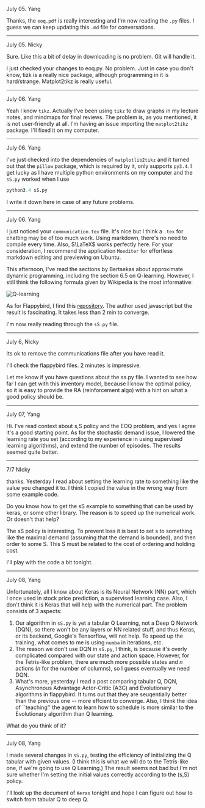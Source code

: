 July 05. Yang

Thanks, the `eoq.pdf` is really interesting and I'm now reading the `.py` files. I guess we can keep updating this `.md` file for conversations.

---


July 05. Nicky

Sure. Like this a bit of delay in downloading is no problem. Git will handle it.

I just checked your changes to eoq.py. No problem. Just in case you don't know, tizk is a really nice package, although programming in it is hard/strange. Matplot2tikz is really useful. 

----

July 06. Yang

Yeah I know `tikz`. Actually I've been using `tikz` to draw graphs in my lecture notes, and mindmaps for final reviews. The problem is, as you mentioned, it is not user-friendly at all. I'm having an issue importing the `matplot2tikz` package. I'll fixed it on my computer.

---

July 06. Yang

I've just checked into the dependencies of `matplotlib2tikz` and it turned out that the `pillow` package, which is required by it, only supports `py3.4`. I get lucky as I have multiple python environments on my computer and the `sS.py` worked when I use

```python 
python3.4 sS.py
```

I write it down here in case of any future problems.

---

July 06. Yang

I just noticed your `communication.tex` file. It's nice but I think a `.tex` for chatting may be of too much work. Using markdown, there's no need to compile every time. Also, $\LaTeX$ works perfectly here. For your consideration, I recommend the application `Moediter` for effortless markdown editing and previewing on Ubuntu. 

This afternoon, I've read the sections by Bertsekas about approximate dynamic programming, including the section 6.5 on Q-learning. However, I still think the following formula given by Wikipedia is the most informative:

![Q-learning](https://wikimedia.org/api/rest_v1/media/math/render/svg/390d024c2ee2a2c2f709642401a3a7b44f7b2e4e)

As for Flappybird, I find this [repository](https://enhuiz.github.io/flappybird-ql/). The author used javascript but the result is fascinating. It takes less than 2 min to converge.

I'm now really reading through the `sS.py` file.

---

July 6, Nicky

Its ok to remove the communications file after you have read it.

I'll check the flappybird files. 2 minutes is impressive.

Let me know if you have questions about the ss.py file.  I wanted to see how far I can get with this inventory model, because I know the optimal policy, so it is easy to provide the RA (reinforcement algo) with a hint on what a good policy should be.

---

July 07, Yang

Hi. I've read context about s,S policy and the EOQ problem, and yes I agree it's a good starting point. As for the stochastic demand issue, I lowered the learning rate you set (according to my experience in using supervised learning algorithms), and extend the number of episodes. The results seemed quite better.


------------

7/7 NIcky

thanks. Yesterday I read about setting the learning rate to something like the value you changed it to. I think I copied the value in the wrong way from some example code.

Do you know how to get the sS example to something that can be used by keras, or some other library. The reason is to speed up the numerical work. Or doesn't that help?

The sS policy is interesting. To prevent loss it is best to set s to something like the maximal demand (assuming that the demand is bounded), and then order to some S. This S must be related to the cost of ordering and holding cost.

I'll play with the code a bit tonight.

---

July 08, Yang

Unfortunately, all I know about Keras is its Neural Network (NN) part, which I once used in stock price prediction, a supervised learning case. Also, I don't think it is Keras that will help with the numerical part. The problem consists of 3 aspects:

1. Our algorithm in `sS.py` is yet a tabular Q Learning, not a Deep Q Network (DQN), so there won't be any layers or NN related stuff, and thus Keras, or its backend, Google's Tensorflow, will not help. To speed up the training, what comes to me is using `numba` in iterations, etc. 
2. The reason we don't use DQN in `sS.py`, I think, is because it's overly complicated compared with our state and action space. However, for the Tetris-like problem, there are much more possible states and $n$ actions ($n$ for the number of columns), so I guess eventually we need DQN.
3. What's more, yesterday I read a post comparing tabular Q, DQN, Asynchronous Advantage Actor-Critic (A3C) and Evolutionary algorithms in flappybird. It turns out that they are seuqentially better than the previous one -- more effcient to converge. Also, I think the idea of ``teaching'' the agent to learn how to schedule is more similar to the Evolutionary algorithm than Q learning.

What do you think of it?

---

July 08, Yang

I made several changes in `sS.py`, testing the efficiency of initializing the Q tabular with given values. (I think this is what we will do to the Tetris-like one, if we're going to use Q Learning.) The result seems not bad but I'm not sure whether I'm setting the initial values correctly according to the (s,S) policy.

I'll look up the document of `Keras` tonight and hope I can figure out how to switch from tabular Q to deep Q.
